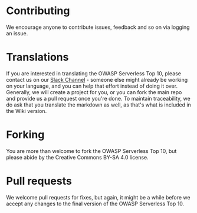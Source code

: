 # Contributing

We encourage anyone to contribute issues, feedback and so on via logging an issue.  

# Translations

If you are interested in translating the OWASP Serverless Top 10, please contact us on our [Slack Channel](https://join.slack.com/t/owasp/shared_invite/enQtNDI5MzgxMDQ2MTAwLTEyNzIzYWQ2NDZiMGIwNmJhYzYxZDJiNTM0ZmZiZmJlY2EwZmMwYjAyNmJjNzQxNzMyMWY4OTk3ZTQ0MzFhMDY) - someone else might already be working on 
your language, and you can help that effort instead of doing it over. Generally, we will create a project for you, or you can fork the main 
repo and provide us a pull request once you're done. To maintain traceability, we do ask that you translate the markdown as well, as that's 
what is included in the Wiki version. 

# Forking

You are more than welcome to fork the OWASP Serverless Top 10, but please abide by the Creative Commons BY-SA 4.0 license. 

# Pull requests

We welcome pull requests for fixes, but again, it might be a while before we accept any changes to the final version of the OWASP Serverless Top 10. 
